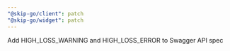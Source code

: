 ```yaml
---
"@skip-go/client": patch
"@skip-go/widget": patch
---
```


Add HIGH_LOSS_WARNING and HIGH_LOSS_ERROR to Swagger API spec